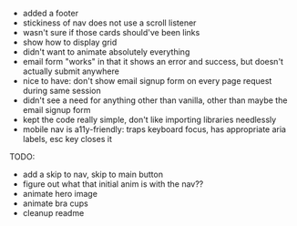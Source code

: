 - added a footer
- stickiness of nav does not use a scroll listener
- wasn't sure if those cards should've been links
- show how to display grid
- didn't want to animate absolutely everything
- email form "works" in that it shows an error and success, but doesn't actually submit anywhere
- nice to have: don't show email signup form on every page request during same session
- didn't see a need for anything other than vanilla, other than maybe the email signup form
- kept the code really simple, don't like importing libraries needlessly
- mobile nav is a11y-friendly: traps keyboard focus, has appropriate aria labels, esc key closes it

TODO:

- add a skip to nav, skip to main button
- figure out what that initial anim is with the nav??
- animate hero image
- animate bra cups
- cleanup readme
